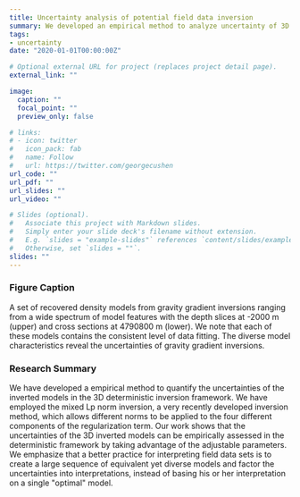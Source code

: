 ```yaml
---
title: Uncertainty analysis of potential field data inversion
summary: We developed an empirical method to analyze uncertainty of 3D deterministic gravity and magnetic inversions
tags:
- uncertainty
date: "2020-01-01T00:00:00Z"

# Optional external URL for project (replaces project detail page).
external_link: ""

image:
  caption: ""
  focal_point: ""
  preview_only: false

# links:
# - icon: twitter
#   icon_pack: fab
#   name: Follow
#   url: https://twitter.com/georgecushen
url_code: ""
url_pdf: ""
url_slides: ""
url_video: ""

# Slides (optional).
#   Associate this project with Markdown slides.
#   Simply enter your slide deck's filename without extension.
#   E.g. `slides = "example-slides"` references `content/slides/example-slides.md`.
#   Otherwise, set `slides = ""`.
slides: ""
---
```


### Figure Caption
A set of recovered density models from gravity gradient inversions ranging from a wide spectrum of model features with the depth slices at -2000 m (upper) and cross sections at 4790800 m (lower). We note that each of these models contains the consistent level of data fitting. The diverse model characteristics reveal the uncertainties of gravity gradient inversions.

### Research Summary
We have developed a empirical method to quantify the uncertainties of the inverted models in the 3D deterministic inversion framework. We have employed the mixed Lp norm inversion, a very recently developed inversion method, which allows different norms to be applied to the four different components of the regularization term. Our work shows that the uncertainties of the 3D inverted models can be empirically assessed in the deterministic framework by taking advantage of the adjustable parameters. We emphasize that a better practice for interpreting field data sets is to create a large sequence of equivalent yet diverse models and factor the uncertainties into interpretations, instead of basing his or her interpretation on a single "optimal" model.
